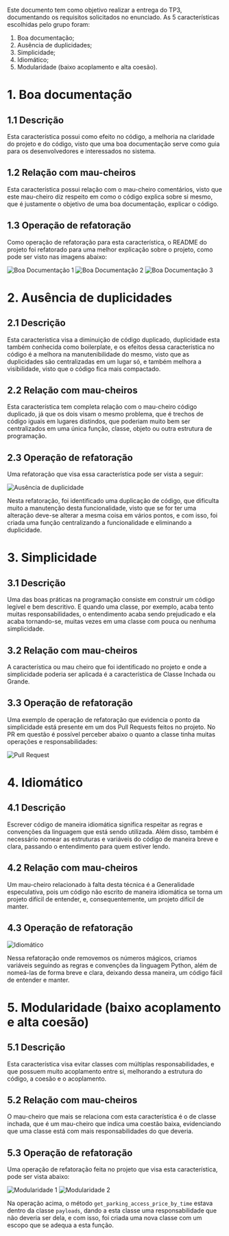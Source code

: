 Este documento tem como objetivo realizar a entrega do TP3, documentando os requisitos solicitados no enunciado. As 5 características escolhidas pelo grupo foram:

1. Boa documentação;
2. Ausência de duplicidades;
3. Simplicidade;
4. Idiomático;
5. Modularidade (baixo acoplamento e alta coesão).

# 1. Boa documentação

## 1.1 Descrição

Esta característica possui como efeito no código, a melhoria na claridade do projeto e do código, visto que uma boa documentação serve como guia para os desenvolvedores e interessados no sistema.

## 1.2 Relação com mau-cheiros

Esta característica possui relação com o mau-cheiro comentários, visto que este mau-cheiro diz respeito em como o código explica sobre si mesmo, que é justamente o objetivo de uma boa documentação, explicar o código.

## 1.3 Operação de refatoração

Como operação de refatoração para esta característica, o README do projeto foi refatorado para uma melhor explicação sobre o projeto, como pode ser visto nas imagens abaixo:

![Boa Documentação 1](./assets/boa-documentacao-1.png)
![Boa Documentação 2](./assets/boa-documentacao-2.png)
![Boa Documentação 3](./assets/boa-documentacao-3.png)

# 2. Ausência de duplicidades

## 2.1 Descrição

Esta característica visa a diminuição de código duplicado, duplicidade esta também conhecida como boilerplate, e os efeitos dessa característica no código é a melhora na manutenibilidade do mesmo, visto que as duplicidades são centralizadas em um lugar só, e também melhora a visibilidade, visto que o código fica mais compactado.

## 2.2 Relação com mau-cheiros

Esta característica tem completa relação com o mau-cheiro código duplicado, já que os dois visam o mesmo problema, que é trechos de código iguais em lugares distindos, que poderiam muito bem ser centralizados em uma única função, classe, objeto ou outra estrutura de programação.

## 2.3 Operação de refatoração

Uma refatoração que visa essa característica pode ser vista a seguir:

![Ausência de duplicidade](./assets/ausencia-de-duplicidades.png)

Nesta refatoração, foi identificado uma duplicação de código, que dificulta muito a manutenção desta funcionalidade, visto que se for ter uma alteração deve-se alterar a mesma coisa em vários pontos, e com isso, foi criada uma função centralizando a funcionalidade e eliminando a duplicidade.

# 3. Simplicidade

## 3.1 Descrição

Uma das boas práticas na programação consiste em construir um código legível e bem descritivo. E quando uma classe, por exemplo, acaba tento muitas responsabilidades, o entendimento acaba sendo prejudicado e ela acaba tornando-se, muitas vezes em uma classe com pouca ou nenhuma simplicidade.

## 3.2 Relação com mau-cheiros

A característica ou mau cheiro que foi identificado no projeto e onde a simplicidade poderia ser aplicada é a característica de Classe Inchada ou Grande.

## 3.3 Operação de refatoração

Uma exemplo de operação de refatoração que evidencia o ponto da simplicidade está presente em um dos Pull Requests feitos no projeto. No PR em questão é possível perceber abaixo o quanto a classe tinha muitas operações e responsabilidades:

![Pull Request](./assets/simplicidade.png)

# 4. Idiomático

## 4.1 Descrição

Escrever código de maneira idiomática significa respeitar as regras e convenções da linguagem que está sendo utilizada. Além disso, também é necessário nomear as estruturas e variáveis do código de maneira breve e clara, passando o entendimento para quem estiver lendo.

## 4.2 Relação com mau-cheiros

Um mau-cheiro relacionado à falta desta técnica é a Generalidade especulativa, pois um código não escrito de maneira idiomática se torna um projeto difícil de entender, e, consequentemente, um projeto difícil de manter.

## 4.3 Operação de refatoração

![Idiomático](./assets/idiomatico.png)

Nessa refatoração onde removemos os números mágicos, criamos variáveis seguindo as regras e convenções da linguagem Python, além de nomeá-las de forma breve e clara, deixando dessa maneira, um código fácil de entender e manter.

# 5. Modularidade (baixo acoplamento e alta coesão)

## 5.1 Descrição

Esta característica visa evitar classes com múltiplas responsabilidades, e que possuem muito acoplamento entre si, melhorando a estrutura do código, a coesão e o acoplamento.
## 5.2 Relação com mau-cheiros

O mau-cheiro que mais se relaciona com esta característica é o de classe inchada, que é um mau-cheiro que indica uma coestão baixa, evidenciando que uma classe está com mais responsabilidades do que deveria.

## 5.3 Operação de refatoração

Uma operação de refatoração feita no projeto que visa esta característica, pode ser vista abaixo:

![Modularidade 1](./assets/modularidade-1.png)
![Modularidade 2](./assets/modularidade-2.png)

Na operação acima, o método ```get_parking_access_price_by_time``` estava dentro da classe ```payloads```, dando a esta classe uma responsabilidade que não deveria ser dela, e com isso, foi criada uma nova classe com um escopo que se adequa a esta função.